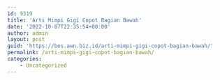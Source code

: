 ```yaml
---
id: 9319
title: 'Arti Mimpi Gigi Copot Bagian Bawah'
date: '2022-10-07T22:35:54+00:00'
author: admin
layout: post
guid: 'https://bos.awn.biz.id/arti-mimpi-gigi-copot-bagian-bawah/'
permalink: /arti-mimpi-gigi-copot-bagian-bawah/
categories:
    - Uncategorized
---
```


